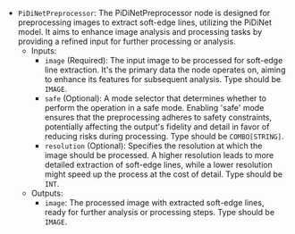 - `PiDiNetPreprocessor`: The PiDiNetPreprocessor node is designed for preprocessing images to extract soft-edge lines, utilizing the PiDiNet model. It aims to enhance image analysis and processing tasks by providing a refined input for further processing or analysis.
    - Inputs:
        - `image` (Required): The input image to be processed for soft-edge line extraction. It's the primary data the node operates on, aiming to enhance its features for subsequent analysis. Type should be `IMAGE`.
        - `safe` (Optional): A mode selector that determines whether to perform the operation in a safe mode. Enabling 'safe' mode ensures that the preprocessing adheres to safety constraints, potentially affecting the output's fidelity and detail in favor of reducing risks during processing. Type should be `COMBO[STRING]`.
        - `resolution` (Optional): Specifies the resolution at which the image should be processed. A higher resolution leads to more detailed extraction of soft-edge lines, while a lower resolution might speed up the process at the cost of detail. Type should be `INT`.
    - Outputs:
        - `image`: The processed image with extracted soft-edge lines, ready for further analysis or processing steps. Type should be `IMAGE`.
